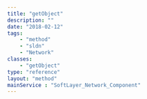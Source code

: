 ```yaml
---
title: "getObject"
description: ""
date: "2018-02-12"
tags:
    - "method"
    - "sldn"
    - "Network"
classes:
    - "getObject"
type: "reference"
layout: "method"
mainService : "SoftLayer_Network_Component"
---
```

